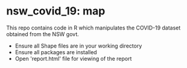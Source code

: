 # nsw_covid_19: map

This repo contains code in R which manipulates the COVID-19 dataset obtained from the NSW govt. 

- Ensure all Shape files are in your working directory
- Ensure all packages are installed
- Open 'report.html' file for viewing of the report
